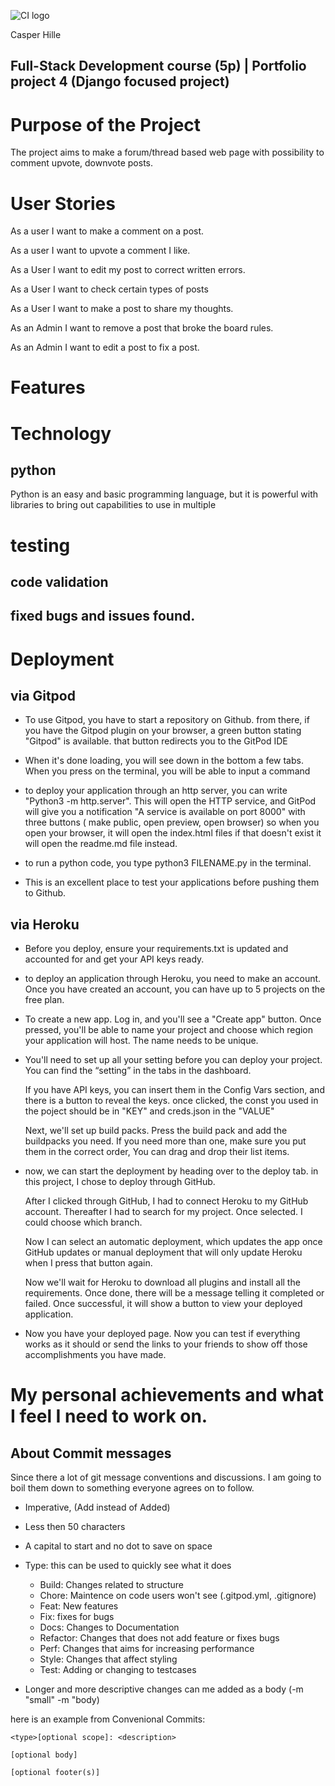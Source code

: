 ![CI logo](https://codeinstitute.s3.amazonaws.com/fullstack/ci_logo_small.png)

Casper Hille

Full-Stack Development course (5p) | Portfolio project 4 (Django focused project)
---

# Purpose of the Project

The project aims to make a forum/thread based web page with possibility to comment upvote, downvote posts.

# User Stories

As a user I want to make a comment on a post.

As a user I want to upvote a comment I like.

As a User I want to edit my post to correct written errors.

As a User I want to check certain types of posts

As a User I want to make a post to share my thoughts.

As an Admin I want to remove a post that broke the board rules.

As an Admin I want to edit a post to fix a post.


# Features

# Technology

## python

Python is an easy and basic programming language, but it is powerful with libraries to bring out capabilities to use in multiple

# testing

## code validation

## fixed bugs and issues found.

# Deployment

## via Gitpod

- To use Gitpod, you have to start a repository on Github.
  from there, if you have the Gitpod plugin on your browser, a green button stating "Gitpod" is available. that button redirects you to the GitPod IDE

- When it's done loading, you will see down in the bottom a few tabs. When you press on the terminal, you will be able to input a command

- to deploy your application through an http server, you can write "Python3 -m http.server". This will open the HTTP service, and GitPod will give you a notification "A service is available on port 8000" with three buttons ( make public, open preview, open browser) so when you open your browser, it will open the index.html files if that doesn't exist it will open the readme.md file instead.

- to run a python code, you type python3 FILENAME.py in the terminal.

- This is an excellent place to test your applications before pushing them to Github.

## via Heroku

- Before you deploy, ensure your requirements.txt is updated and accounted for and get your API keys ready.

- to deploy an application through Heroku, you need to make an account. Once you have created an account, you can have up to 5 projects on the free plan.

- To create a new app. Log in, and you'll see a "Create app" button.
  Once pressed, you'll be able to name your project and choose which region your application will host. The name needs to be unique.

- You'll need to set up all your setting before you can deploy your project. You can find the “setting” in the tabs in the dashboard.

  If you have API keys, you can insert them in the Config Vars section, and there is a button to reveal the keys.
  once clicked, the const you used in the poject should be in "KEY" and creds.json in the "VALUE"

  Next, we'll set up build packs. Press the build pack and add the buildpacks you need. If you need more than one, make sure you put them in the correct order, You can drag and drop their list items.

- now, we can start the deployment by heading over to the deploy tab. in this project, I chose to deploy through GitHub.

  After I clicked through GitHub, I had to connect Heroku to my GitHub account. Thereafter I had to search for my project. Once selected.
  I could choose which branch.

  Now I can select an automatic deployment, which updates the app once GitHub updates or manual deployment that will only update Heroku when I press that button again.

  Now we'll wait for Heroku to download all plugins and install all the requirements. Once done, there will be a message telling it completed or failed. Once successful, it will show a button to view your deployed application.

- Now you have your deployed page. Now you can test if everything works as it should or send the links to your friends to show off those accomplishments you have made.

# My personal achievements and what I feel I need to work on.

## About Commit messages

Since there a lot of git message conventions and discussions.
I am going to boil them down to something everyone agrees on to follow.

- Imperative, (Add instead of Added)
- Less then 50 characters
- A capital to start and no dot to save on space
- Type: this can be used to quickly see what it does

  - Build: Changes related to structure
  - Chore: Maintence on code users won't see (.gitpod.yml, .gitignore)
  - Feat: New features
  - Fix: fixes for bugs
  - Docs: Changes to Documentation
  - Refactor: Changes that does not add feature or fixes bugs
  - Perf: Changes that aims for increasing performance
  - Style: Changes that affect styling
  - Test: Adding or changing to testcases

- Longer and more descriptive changes can me added as a body (-m "small" -m "body)

here is an example from Convenional Commits:

    <type>[optional scope]: <description>

    [optional body]

    [optional footer(s)]
